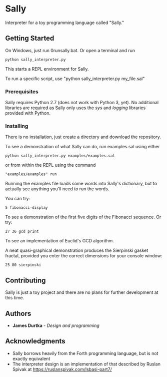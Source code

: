 # Sally

Interpreter for a toy programming language called "Sally."

## Getting Started

On Windows, just run 0runsally.bat. Or open a terminal and run

```
python sally_interpreter.py
```

This starts a REPL environment for Sally.

To run a specific script, use "python sally_interpreter.py my_file.sal"

### Prerequisites

Sally requires Python 2.7 (does not work with Python 3, yet). No additional libraries are required as Sally only uses the *sys* and *logging* libraries provided with Python.

### Installing

There is no installation, just create a directory and download the repository.

To see a demonstration of what Sally can do, run examples.sal using either

```
python sally_interpreter.py examples/examples.sal
```

or from within the REPL using the command

```
"examples/examples" run
```

Running the examples file loads some words into Sally's dictionary, but to actually see anything you'll need to run the words.

You can try:

```
5 fibonacci-display
```

To see a demonstration of the first five digits of the Fibonacci sequence. Or try:

```
27 36 gcd print
```

To see an implementation of Euclid's GCD algorithm.

A neat quasi-graphical demonstration produces the Sierpinski gasket fractal, provided you enter the correct dimensions for your console window:

```
25 80 sierpinski
```

## Contributing

Sally is just a toy project and there are no plans for further development at this time.

## Authors

* **James Durtka** - *Design and programming*

## Acknowledgments

* Sally borrows heavily from the Forth programming language, but is not exactly equivalent
* The interpreter design is an implementation of that described by Ruslan Spivak at https://ruslanspivak.com/lsbasi-part7/